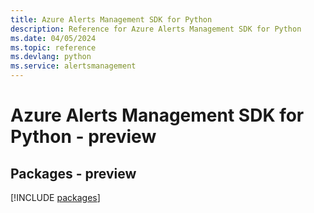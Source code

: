 ```yaml
---
title: Azure Alerts Management SDK for Python
description: Reference for Azure Alerts Management SDK for Python
ms.date: 04/05/2024
ms.topic: reference
ms.devlang: python
ms.service: alertsmanagement
---
```

# Azure Alerts Management SDK for Python - preview
## Packages - preview
[!INCLUDE [packages](alerts-management-index.md)]
